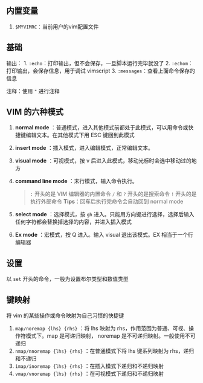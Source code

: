 ## 内置变量

1. `$MYVIMRC`：当前用户的vim配置文件

## 基础

输出：
    1. `:echo`：打印输出，但不会保存，一旦脚本运行完毕就没了
    2. `:echom`：打印输出，会保存信息，用于调试 vimscript 
    3. `:messages`：查看上面命令保存的信息

注释：使用 `"` 进行注释

## VIM 的六种模式

1. **normal mode** ：普通模式，进入其他模式前都处于此模式，可以用命令或快捷键编辑文本。在其他模式下用 ESC 键回到此模式
2. **insert mode** ：插入模式，进入编辑模式，正常编辑文本。
3. **visual mode** ：可视模式，按 v 后进入此模式，移动光标时会选中移动过的地方
4. **command line mode** ：末行模式，输入命令执行。
    > `:` 开头的是 VIM 编辑器的内置命令
    > `/` 和 `?` 开头的是搜索命令
    > `!` 开头的是执行外部命令
    > **Tips**：回车后执行完命令会自动回到 normal mode

5. **select mode** ：选择模式，按 `gh` 进入。只能用方向键进行选择，选择后输入任何字符都会替换掉选择的内容，并进入插入模式
6. **Ex mode** ：宏模式，按 Q 进入。输入 visual 退出该模式。EX 相当于一个行编辑器

## 设置

以 `set` 开头的命令，一般为设置布尔类型和数值类型

## 键映射

将 vim 的某些操作或命令映射为自己习惯的快捷键

1. `map/noremap {lhs} {rhs}` ：将 lhs 映射为 rhs，作用范围为普通、可视、操作符模式下。map 是可递归映射， noremap 是不可递归映射。一般使用不可递归
2. `nmap/nnoremap {lhs} {rhs}` ：在普通模式下将 lhs 键系列映射为 rhs，递归和不递归
3. `imap/inoremap {lhs} {rhs}` ：在插入模式下递归和不递归映射
4. `vmap/vnoremap {lhs} {rhs}` ：在可视模式下递归和不递归映射

## 











